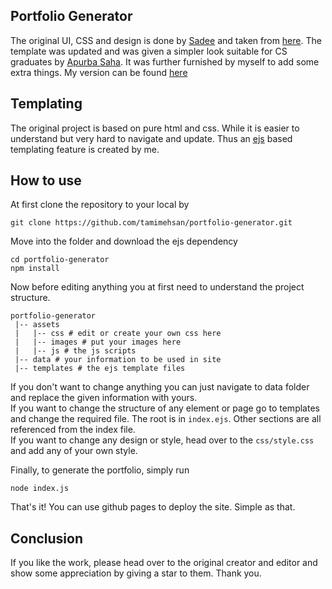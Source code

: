 ## Portfolio Generator
The original UI, CSS and design is done by [Sadee](https://github.com/codewithsadee) and taken from [here](https://github.com/codewithsadee/vcard-personal-portfolio). The template was updated and was given a simpler look suitable for CS graduates by [Apurba Saha](https://github.com/diponsaha007). It was further furnished by myself to add some extra things. My version can be found [here](https://tamimehsan.github.io/)

## Templating
The original project is based on pure html and css. While it is easier to understand but very hard to navigate and update. Thus an [ejs](https://ejs.co/) based templating feature is created by me.

## How to use
At first clone the repository to your local by
```
git clone https://github.com/tamimehsan/portfolio-generator.git
```
Move into the folder and download the ejs dependency
```
cd portfolio-generator
npm install
```
Now before editing anything you at first need to understand the project structure. 
```
portfolio-generator
 |-- assets 
 |   |-- css # edit or create your own css here
 |   |-- images # put your images here
 |   |-- js # the js scripts
 |-- data # your information to be used in site
 |-- templates # the ejs template files
```
If you don't want to change anything you can just navigate to data folder and replace the given information with yours.  
If you want to change the structure of any element or page go to templates and change the required file. The root is in `index.ejs`. Other sections are all referenced from the index file.  
If you want to change any design or style, head over to the `css/style.css` and add any of your own style. 

Finally, to generate the portfolio, simply run
```
node index.js
```
That's it! You can use github pages to deploy the site. Simple as that. 

## Conclusion
If you like the work, please head over to the original creator and editor and show some appreciation by giving a star to them. Thank you. 

